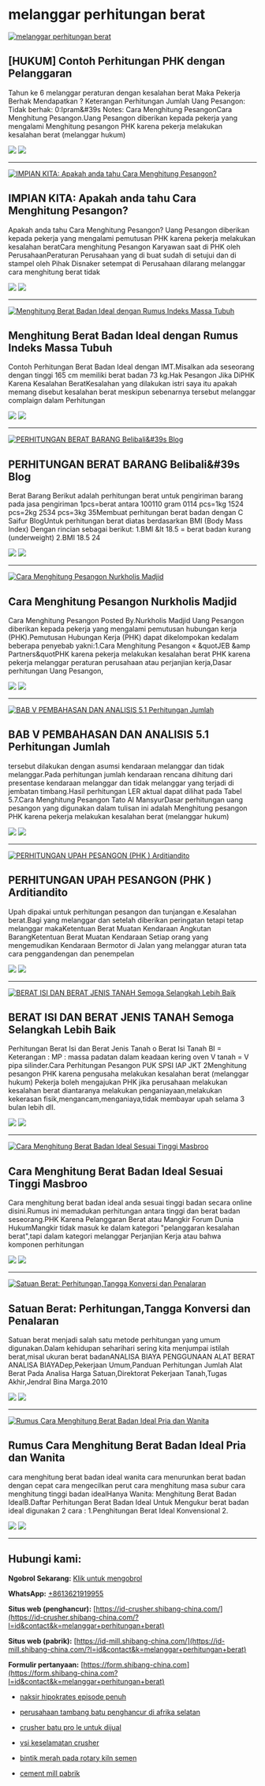 # melanggar perhitungan berat

<a href="https://swt.shibang-china.com/?l=id&img&k=melanggar+perhitungan+berat" target="_blank">![melanggar perhitungan berat](http://static.shibang-china.com/all-800x300/673.jpg)</a>

## [HUKUM] Contoh Perhitungan PHK dengan Pelanggaran
Tahun ke 6 melanggar peraturan dengan kesalahan berat Maka Pekerja Berhak Mendapatkan ? Keterangan Perhitungan Jumlah Uang Pesangon: Tidak berhak: 0:Ipram&#39s Notes: Cara Menghitung PesangonCara Menghitung Pesangon.Uang Pesangon diberikan kepada pekerja yang mengalami Menghitung pesangon PHK karena pekerja melakukan kesalahan berat (melanggar hukum)


<a href="https://whatsapp.shibangsoft.com/WhatsApp.php" target="_blank" title="WhatsApp">![](http://static.shibang-china.com/icon/whatsapp.png)</a> <a href="https://swt.shibang-china.com/?l=id&icon&k=melanggar+perhitungan+berat" target="_blank">![](http://static.shibang-china.com/icon/chat-id.png)</a>

---

<a href="https://swt.shibang-china.com/?l=id&img&k=melanggar+perhitungan+berat" target="_blank">![IMPIAN KITA: Apakah anda tahu Cara Menghitung Pesangon?](http://static.shibang-china.com/all-800x300/1246.jpg)</a>

## IMPIAN KITA: Apakah anda tahu Cara Menghitung Pesangon?
Apakah anda tahu Cara Menghitung Pesangon? Uang Pesangon diberikan kepada pekerja yang mengalami pemutusan PHK karena pekerja melakukan kesalahan beratCara menghitung Pesangon Karyawan saat di PHK oleh PerusahaanPeraturan Perusahaan yang di buat sudah di setujui dan di stampel oleh Pihak Disnaker setempat di Perusahaan dilarang melanggar cara menghitung berat tidak


<a href="https://whatsapp.shibangsoft.com/WhatsApp.php" target="_blank" title="WhatsApp">![](http://static.shibang-china.com/icon/whatsapp.png)</a> <a href="https://swt.shibang-china.com/?l=id&icon&k=melanggar+perhitungan+berat" target="_blank">![](http://static.shibang-china.com/icon/chat-id.png)</a>

---

<a href="https://swt.shibang-china.com/?l=id&img&k=melanggar+perhitungan+berat" target="_blank">![Menghitung Berat Badan Ideal dengan Rumus Indeks Massa Tubuh](http://static.shibang-china.com/all-800x300/291.jpg)</a>

## Menghitung Berat Badan Ideal dengan Rumus Indeks Massa Tubuh
Contoh Perhitungan Berat Badan Ideal dengan IMT.Misalkan ada seseorang dengan tinggi 165 cm memiliki berat badan 73 kg.Hak Pesangon Jika DiPHK Karena Kesalahan BeratKesalahan yang dilakukan istri saya itu apakah memang disebut kesalahan berat meskipun sebenarnya tersebut melanggar complaign dalam Perhitungan


<a href="https://whatsapp.shibangsoft.com/WhatsApp.php" target="_blank" title="WhatsApp">![](http://static.shibang-china.com/icon/whatsapp.png)</a> <a href="https://swt.shibang-china.com/?l=id&icon&k=melanggar+perhitungan+berat" target="_blank">![](http://static.shibang-china.com/icon/chat-id.png)</a>

---

<a href="https://swt.shibang-china.com/?l=id&img&k=melanggar+perhitungan+berat" target="_blank">![PERHITUNGAN BERAT BARANG Belibali&#39s Blog](http://static.shibang-china.com/all-800x300/109.jpg)</a>

## PERHITUNGAN BERAT BARANG Belibali&#39s Blog
Berat Barang Berikut adalah perhitungan berat untuk pengiriman barang pada jasa pengiriman 1pcs=berat antara 100110 gram 0114 pcs=1kg 1524 pcs=2kg 2534 pcs=3kg 35Membuat perhitungan berat badan dengan C Saifur BlogUntuk perhitungan berat diatas berdasarkan BMI (Body Mass Index) Dengan rincian sebagai berikut: 1.BMI &lt 18.5 = berat badan kurang (underweight) 2.BMI 18.5 24


<a href="https://whatsapp.shibangsoft.com/WhatsApp.php" target="_blank" title="WhatsApp">![](http://static.shibang-china.com/icon/whatsapp.png)</a> <a href="https://swt.shibang-china.com/?l=id&icon&k=melanggar+perhitungan+berat" target="_blank">![](http://static.shibang-china.com/icon/chat-id.png)</a>

---

<a href="https://swt.shibang-china.com/?l=id&img&k=melanggar+perhitungan+berat" target="_blank">![Cara Menghitung Pesangon Nurkholis Madjid](http://static.shibang-china.com/all-800x300/248.jpg)</a>

## Cara Menghitung Pesangon Nurkholis Madjid
Cara Menghitung Pesangon Posted By.Nurkholis Madjid Uang Pesangon diberikan kepada pekerja yang mengalami pemutusan hubungan kerja (PHK).Pemutusan Hubungan Kerja (PHK) dapat dikelompokan kedalam beberapa penyebab yakni:1.Cara Menghitung Pesangon « &quotJEB &amp Partners&quotPHK karena pekerja melakukan kesalahan berat PHK karena pekerja melanggar peraturan perusahaan atau perjanjian kerja,Dasar perhitungan Uang Pesangon,


<a href="https://whatsapp.shibangsoft.com/WhatsApp.php" target="_blank" title="WhatsApp">![](http://static.shibang-china.com/icon/whatsapp.png)</a> <a href="https://swt.shibang-china.com/?l=id&icon&k=melanggar+perhitungan+berat" target="_blank">![](http://static.shibang-china.com/icon/chat-id.png)</a>

---

<a href="https://swt.shibang-china.com/?l=id&img&k=melanggar+perhitungan+berat" target="_blank">![BAB V PEMBAHASAN DAN ANALISIS 5.1 Perhitungan Jumlah](http://static.shibang-china.com/all-800x300/927.jpg)</a>

## BAB V PEMBAHASAN DAN ANALISIS 5.1 Perhitungan Jumlah
tersebut dilakukan dengan asumsi kendaraan melanggar dan tidak melanggar.Pada perhitungan jumlah kendaraan rencana dihitung dari presentase kendaraan melanggar dan tidak melanggar yang terjadi di jembatan timbang.Hasil perhitungan LER aktual dapat dilihat pada Tabel 5.7.Cara Menghitung Pesangon Tato Al MansyurDasar perhitungan uang pesangon yang digunakan dalam tulisan ini adalah Menghitung pesangon PHK karena pekerja melakukan kesalahan berat (melanggar hukum)


<a href="https://whatsapp.shibangsoft.com/WhatsApp.php" target="_blank" title="WhatsApp">![](http://static.shibang-china.com/icon/whatsapp.png)</a> <a href="https://swt.shibang-china.com/?l=id&icon&k=melanggar+perhitungan+berat" target="_blank">![](http://static.shibang-china.com/icon/chat-id.png)</a>

---

<a href="https://swt.shibang-china.com/?l=id&img&k=melanggar+perhitungan+berat" target="_blank">![PERHITUNGAN UPAH PESANGON (PHK ) Arditiandito](http://static.shibang-china.com/all-800x300/1033.jpg)</a>

## PERHITUNGAN UPAH PESANGON (PHK ) Arditiandito
Upah dipakai untuk perhitungan pesangon dan tunjangan e.Kesalahan berat.Bagi yang melanggar dan setelah diberikan peringatan tetapi tetap melanggar makaKetentuan Berat Muatan Kendaraan Angkutan BarangKetentuan Berat Muatan Kendaraan Setiap orang yang mengemudikan Kendaraan Bermotor di Jalan yang melanggar aturan tata cara penggandengan dan penempelan


<a href="https://whatsapp.shibangsoft.com/WhatsApp.php" target="_blank" title="WhatsApp">![](http://static.shibang-china.com/icon/whatsapp.png)</a> <a href="https://swt.shibang-china.com/?l=id&icon&k=melanggar+perhitungan+berat" target="_blank">![](http://static.shibang-china.com/icon/chat-id.png)</a>

---

<a href="https://swt.shibang-china.com/?l=id&img&k=melanggar+perhitungan+berat" target="_blank">![BERAT ISI DAN BERAT JENIS TANAH Semoga Selangkah Lebih Baik](http://static.shibang-china.com/all-800x300/1526.jpg)</a>

## BERAT ISI DAN BERAT JENIS TANAH Semoga Selangkah Lebih Baik
Perhitungan Berat Isi dan Berat Jenis Tanah o Berat Isi Tanah BI = Keterangan : MP : massa padatan dalam keadaan kering oven V tanah = V pipa silinder.Cara Perhitungan Pesangon PUK SPSI IAP JKT 2Menghitung pesangon PHK karena pengusaha melakukan kesalahan berat (melanggar hukum) Pekerja boleh mengajukan PHK jika perusahaan melakukan kesalahan berat diantaranya melakukan penganiayaan,melakukan kekerasan fisik,mengancam,menganiaya,tidak membayar upah selama 3 bulan lebih dll.


<a href="https://whatsapp.shibangsoft.com/WhatsApp.php" target="_blank" title="WhatsApp">![](http://static.shibang-china.com/icon/whatsapp.png)</a> <a href="https://swt.shibang-china.com/?l=id&icon&k=melanggar+perhitungan+berat" target="_blank">![](http://static.shibang-china.com/icon/chat-id.png)</a>

---

<a href="https://swt.shibang-china.com/?l=id&img&k=melanggar+perhitungan+berat" target="_blank">![Cara Menghitung Berat Badan Ideal Sesuai Tinggi Masbroo](http://static.shibang-china.com/all-800x300/1222.jpg)</a>

## Cara Menghitung Berat Badan Ideal Sesuai Tinggi Masbroo
Cara menghitung berat badan ideal anda sesuai tinggi badan secara online disini.Rumus ini memadukan perhitungan antara tinggi dan berat badan seseorang.PHK Karena Pelanggaran Berat atau Mangkir Forum Dunia HukumMangkir tidak masuk ke dalam kategori "pelanggaran kesalahan berat",tapi dalam kategori melanggar Perjanjian Kerja atau bahwa komponen perhitungan


<a href="https://whatsapp.shibangsoft.com/WhatsApp.php" target="_blank" title="WhatsApp">![](http://static.shibang-china.com/icon/whatsapp.png)</a> <a href="https://swt.shibang-china.com/?l=id&icon&k=melanggar+perhitungan+berat" target="_blank">![](http://static.shibang-china.com/icon/chat-id.png)</a>

---

<a href="https://swt.shibang-china.com/?l=id&img&k=melanggar+perhitungan+berat" target="_blank">![Satuan Berat: Perhitungan,Tangga Konversi dan Penalaran](http://static.shibang-china.com/all-800x300/635.jpg)</a>

## Satuan Berat: Perhitungan,Tangga Konversi dan Penalaran
Satuan berat menjadi salah satu metode perhitungan yang umum digunakan.Dalam kehidupan seharihari sering kita menjumpai istilah berat,misal ukuran berat badanANALISA BIAYA PENGGUNAAN ALAT BERAT ANALISA BIAYADep,Pekerjaan Umum,Panduan Perhitungan Jumlah Alat Berat Pada Analisa Harga Satuan,Direktorat Pekerjaan Tanah,Tugas Akhir,Jendral Bina Marga.2010


<a href="https://whatsapp.shibangsoft.com/WhatsApp.php" target="_blank" title="WhatsApp">![](http://static.shibang-china.com/icon/whatsapp.png)</a> <a href="https://swt.shibang-china.com/?l=id&icon&k=melanggar+perhitungan+berat" target="_blank">![](http://static.shibang-china.com/icon/chat-id.png)</a>

---

<a href="https://swt.shibang-china.com/?l=id&img&k=melanggar+perhitungan+berat" target="_blank">![Rumus Cara Menghitung Berat Badan Ideal Pria dan Wanita](http://static.shibang-china.com/all-800x300/1004.jpg)</a>

## Rumus Cara Menghitung Berat Badan Ideal Pria dan Wanita
cara menghitung berat badan ideal wanita cara menurunkan berat badan dengan cepat cara mengecilkan perut cara menghitung masa subur cara menghitung tinggi badan idealHanya Wanita: Menghitung Berat Badan IdealB.Daftar Perhitungan Berat Badan Ideal Untuk Mengukur berat badan ideal digunakan 2 cara : 1.Penghitungan Berat Ideal Konvensional 2.


<a href="https://whatsapp.shibangsoft.com/WhatsApp.php" target="_blank" title="WhatsApp">![](http://static.shibang-china.com/icon/whatsapp.png)</a> <a href="https://swt.shibang-china.com/?l=id&icon&k=melanggar+perhitungan+berat" target="_blank">![](http://static.shibang-china.com/icon/chat-id.png)</a>

---
## Hubungi kami:

**Ngobrol Sekarang:** [Klik untuk mengobrol](https://swt.shibang-china.com?l=id&contact&k=melanggar+perhitungan+berat)

**WhatsApp:**  [+8613621919955](https://whatsapp.shibangsoft.com/WhatsApp.php)

**Situs web (penghancur):** [https://id-crusher.shibang-china.com/](https://id-crusher.shibang-china.com/?l=id&contact&k=melanggar+perhitungan+berat)

**Situs web (pabrik):** [https://id-mill.shibang-china.com/](https://id-mill.shibang-china.com/?l=id&contact&k=melanggar+perhitungan+berat)

**Formulir pertanyaan:** [https://form.shibang-china.com](https://form.shibang-china.com?l=id&contact&k=melanggar+perhitungan+berat)

* [naksir hipokrates episode penuh](../43/naksir%20hipokrates%20episode%20penuh.md)

* [perusahaan tambang batu penghancur di afrika selatan](../44/perusahaan%20tambang%20batu%20penghancur%20di%20afrika%20selatan.md)

* [crusher batu pro le untuk dijual](../50/crusher%20batu%20pro%20le%20untuk%20dijual.md)

* [vsi keselamatan crusher](../48/vsi%20keselamatan%20crusher.md)

* [bintik merah pada rotary kiln semen](../46/bintik%20merah%20pada%20rotary%20kiln%20semen.md)

* [cement mill pabrik](../42/cement%20mill%20pabrik.md)